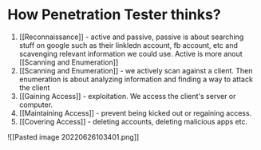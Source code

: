 # How Penetration Tester thinks?
1. [[Reconnaissance]] - active and passive, passive is about searching stuff on google such as their linkledn account, fb account, etc and scavenging relevant information we could use. Active is more anout [[Scanning and Enumeration]]
2. [[Scanning and Enumeration]] - we actively scan against a client. Then enumeration is about analyzing information and finding a way to attack the client
3. [[Gaining Access]] - exploitation. We access the client's server or computer. 
4. [[Maintaining Access]] - prevent being kicked out or regaining access.
5. [[Covering Access]] - deleting accounts, deleting malicious apps etc. 



![[Pasted image 20220626103401.png]]
